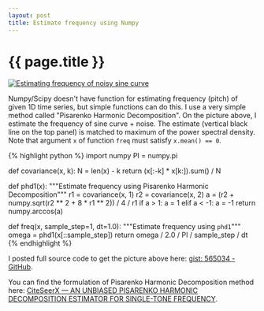 ```yaml
---
layout: post
title: Estimate frequency using Numpy
---
```


# {{ page.title }} #

[![Estimating frequency of noisy sine curve][fig_img]][fig_link]

[fig_img]: http://farm5.static.flickr.com/4154/4956012351_126a54fca0.jpg
[fig_link]: http://www.flickr.com/photos/arataka/4956012351/

Numpy/Scipy doesn't have function for estimating frequency (pitch) of
given 1D time series, but simple functions can do this. I use a very
simple method called "Pisarenko Harmonic Decomposition". On the
picture above, I estimate the frequency of sine curve + noise.  The
estimate (vertical black line on the top panel) is matched to maximum
of the power spectral density.  Note that argument `x` of function
`freq` must satisfy `x.mean() == 0`.


{% highlight python %}
import numpy
PI = numpy.pi


def covariance(x, k):
    N = len(x) - k
    return (x[:-k] * x[k:]).sum() / N


def phd1(x):
    """Estimate frequency using Pisarenko Harmonic Decomposition"""
    r1 = covariance(x, 1)
    r2 = covariance(x, 2)
    a = (r2 + numpy.sqrt(r2 ** 2 + 8 * r1 ** 2)) / 4 / r1
    if a > 1:
        a = 1
    elif a < -1:
        a = -1
    return numpy.arccos(a)


def freq(x, sample_step=1, dt=1.0):
    """Estimate frequency using `phd1`"""
    omega = phd1(x[::sample_step])
    return omega / 2.0 / PI / sample_step / dt
{% endhighlight %}


I posted full source code to get the picture above here:
[gist: 565034 - GitHub](http://gist.github.com/565034).

You can find the formulation of Pisarenko Harmonic Decomposition method
here:
[CiteSeerX — AN UNBIASED PISARENKO HARMONIC DECOMPOSITION ESTIMATOR FOR SINGLE-TONE FREQUENCY](http://citeseerx.ist.psu.edu/viewdoc/summary?doi=10.1.1.75.4859).
